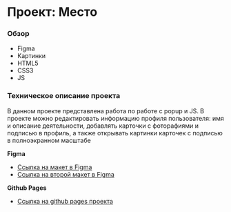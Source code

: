 # Проект: Место

### Обзор

* Figma
* Картинки
* HTML5
* CSS3
* JS

### Техническое описание проекта
В данном проекте представлена работа по работе с popup и JS. В проекте можно редактировать информацию профиля пользователя: имя и описание деятельности, добавлять карточки с фоторафиями и подписью в профиль, а также открывать картинки карточек с подписью в полноэкранном масштабе

**Figma**

* [Ссылка на макет в Figma](https://www.figma.com/file/2cn9N9jSkmxD84oJik7xL7/JavaScript.-Sprint-4?node-id=0%3A1)
* [Ссылка на второй макет в Figma](https://www.figma.com/file/bjyvbKKJN2naO0ucURl2Z0/JavaScript.-Sprint-5?node-id=0%3A1)

**Github Pages**

* [Ссылка на github pages проекта](https://ras-svet.github.io/mesto/)